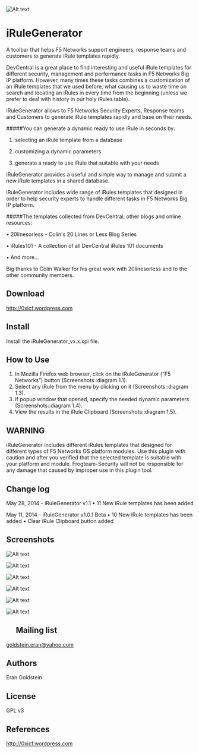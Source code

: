 ![Alt text](http://0xicf.files.wordpress.com/2014/07/4.png?w=676&h=329 "iRuleGenerator :: Add-ons for Firefox ")


iRuleGenerator
==============
A toolbar that helps F5 Networks support engineers, response teams and customers to generate iRule templates rapidly.

DevCentral is a great place to find interesting and useful iRule templates for different security, management and performance tasks in F5 Networks Big IP platform. 
However, many times these tasks combines a customization of an iRule templates that we used before, what causing us to waste time on search and locating an iRules in every time from the beginning (unless we prefer to deal with history in our holy iRules table).

iRuleGenerator allows to F5 Networks Security Experts, Response teams and Customers to generate iRule templates rapidly and base on their needs.

#####You can generate a dynamic ready to use iRule in seconds by:

1.	selecting an iRule template from a database

2.	customizing a dynamic parameters

3.	generate a ready to use iRule that suitable with your needs



iRuleGenerator provides a useful and simple way to manage and submit a new iRule templates in a shared database.

iRuleGenerator includes wide range of iRules templates that designed in order to help security experts to handle different tasks in F5 Networks Big IP platform. 

#####The templates collected from DevCentral, other blogs and online resources:

•	20linesorless - Colin's 20 Lines or Less Blog Series

•	iRules101 - A collection of all DevCentral iRules 101 documents

•	And more…


Big thanks to Colin Walker for his great work with 20linesorless and to the other community members.



Download
-
http://0xicf.wordpress.com


Install
-
Install the iRuleGenerator_vx.x.xpi file.


How to Use
-
1.	In Mozilla Firefox web browser, click on the iRuleGenerator (“F5 Networks”) button (Screenshots::diagram 1.1).
2.	Select any iRule from the menu by clicking on it (Screenshots::diagram 1.3).
3.	If popup window that opened, specify the needed dynamic parameters (Screenshots::diagram 1.4).
4.	View the results in the iRule Clipboard (Screenshots::diagram 1.5).





WARNING
-
iRuleGenerator includes different iRules templates that designed for different types of F5 Networks OS platform modules. Use this plugin with caution and after you verified that the selected template is suitable with your platform and module. Frogteam-Security will not be responsible for any damage that caused by improper use in this plugin tool.



Change log
-
May 28, 2014 - iRuleGenerator v1.1
•	11 New iRule templates has been added

May 11, 2014 - iRuleGenerator v1.0.1 Beta
•	10 New iRule templates has been added
•	Clear iRule Clipboard button added



Screenshots
- 

![Alt text](http://0xicf.files.wordpress.com/2014/07/1.png?w=676&h=196 "Diagram 1.0 – Clicking the iRuleGenerator (“F5 Networks” logo) button in Mozilla Firefox web browser ")

![Alt text](http://0xicf.files.wordpress.com/2014/07/2.png?w=676&h=214 "Diagram 1.1 – iRuleGenerator opened in Mozilla Firefox web browser ")

![Alt text](http://0xicf.files.wordpress.com/2014/07/3.png?w=676&h=330 "Diagram 1.2 – Clicking the “Enable iRule Clipboard” button to view the iRule Clipboard ")

![Alt text](http://0xicf.files.wordpress.com/2014/07/4.png?w=676&h=329 "Diagram 1.3 – Selecting an iRule template from iRuleGenerator menu ")

![Alt text](http://0xicf.files.wordpress.com/2014/07/5.png?w=676 "Diagram 1.4 – Specifying iRule parameters in the popup window that opened ")

![Alt text](http://0xicf.files.wordpress.com/2014/07/6.png?w=676&h=421 "Diagram 1.5 – Viewing the result in iRule Clipboard window ")


 
Mailing list
-
goldstein.eran@yahoo.com


Authors
-
Eran Goldstein


License
-
GPL v3


References
-
http://0xicf.wordpress.com

